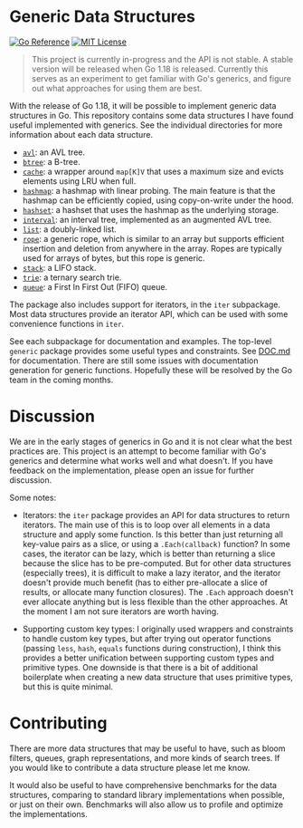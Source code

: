 # Generic Data Structures

[![Go Reference](https://pkg.go.dev/badge/github.com/zyedidia/generic.svg)](https://pkg.go.dev/github.com/zyedidia/generic)
[![MIT License](https://img.shields.io/badge/license-MIT-blue.svg)](https://github.com/zyedidia/generic/blob/master/LICENSE)

> This project is currently in-progress and the API is not stable. A stable
> version will be released when Go 1.18 is released. Currently this serves as an
> experiment to get familiar with Go's generics, and figure out what approaches
> for using them are best.

With the release of Go 1.18, it will be possible to implement generic data
structures in Go. This repository contains some data structures I have found
useful implemented with generics. See the individual directories for more
information about each data structure.

* [`avl`](./avl): an AVL tree.
* [`btree`](./btree): a B-tree.
* [`cache`](./cache): a wrapper around `map[K]V` that uses a maximum size and evicts
  elements using LRU when full.
* [`hashmap`](./hashmap): a hashmap with linear probing. The main feature is that
  the hashmap can be efficiently copied, using copy-on-write under the hood.
* [`hashset`](./hashset): a hashset that uses the hashmap as the underlying storage.
* [`interval`](./interval): an interval tree, implemented as an augmented AVL tree.
* [`list`](./list): a doubly-linked list.
* [`rope`](./rope): a generic rope, which is similar to an array but supports efficient
  insertion and deletion from anywhere in the array. Ropes are typically used
  for arrays of bytes, but this rope is generic.
* [`stack`](./stack): a LIFO stack.
* [`trie`](./trie): a ternary search trie.
* [`queue`](./queue): a First In First Out (FIFO) queue.

The package also includes support for iterators, in the `iter` subpackage.
Most data structures provide an iterator API, which can be used with some
convenience functions in `iter`.

See each subpackage for documentation and examples. The top-level `generic`
package provides some useful types and constraints. See [DOC.md](DOC.md) for
documentation. There are still some issues with documentation generation for
generic functions. Hopefully these will be resolved by the Go team in the
coming months.

# Discussion

We are in the early stages of generics in Go and it is not clear what the best
practices are. This project is an attempt to become familiar with Go's generics
and determine what works well and what doesn't. If you have feedback on the
implementation, please open an issue for further discussion.

Some notes:

* Iterators: the `iter` package provides an API for data structures to return
  iterators. The main use of this is to loop over all elements in a data
  structure and apply some function. Is this better than just returning all
  key-value pairs as a slice, or using a `.Each(callback)` function? In some
  cases, the iterator can be lazy, which is better than returning a slice
  because the slice has to be pre-computed. But for other data structures
  (especially trees), it is difficult to make a lazy iterator, and the iterator
  doesn't provide much benefit (has to either pre-allocate a slice of results,
  or allocate many function closures). The `.Each` approach doesn't ever
  allocate anything but is less flexible than the other approaches. At the
  moment I am not sure iterators are worth having.

* Supporting custom key types: I originally used wrappers and constraints to
  handle custom key types, but after trying out operator functions (passing
  `less`, `hash`, `equals` functions during construction), I think this
  provides a better unification between supporting custom types and primitive
  types. One downside is that there is a bit of additional boilerplate when
  creating a new data structure that uses primitive types, but this is quite
  minimal.

# Contributing

There are more data structures that may be useful to have, such as bloom
filters, queues, graph representations, and more kinds of search trees.
If you would like to contribute a data structure please let me know.

It would also be useful to have comprehensive benchmarks for the data
structures, comparing to standard library implementations when possible, or
just on their own. Benchmarks will also allow us to profile and optimize
the implementations.
